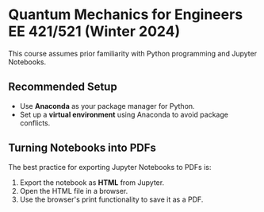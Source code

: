 # Quantum Mechanics for Engineers EE 421/521 (Winter 2024)

This course assumes prior familiarity with Python programming and Jupyter Notebooks.

## Recommended Setup
- Use **Anaconda** as your package manager for Python.
- Set up a **virtual environment** using Anaconda to avoid package conflicts.

## Turning Notebooks into PDFs
The best practice for exporting Jupyter Notebooks to PDFs is:
1. Export the notebook as **HTML** from Jupyter.
2. Open the HTML file in a browser.
3. Use the browser's print functionality to save it as a PDF.
